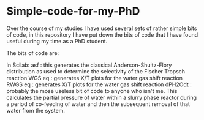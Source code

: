 # Simple-code-for-my-PhD
Over the course of my studies I have used several sets of rather simple bits of code, in this repository I have put down the bits of code that I have found useful during my time as a PhD student.

The bits of code are: 

In Scilab:
asf : this generates the classical Anderson-Shultz-Flory distribution as used to determine the selectivity of the Fischer Tropsch reaction
WGS eq : generates X/T plots for the water gas shift reaction
RWGS eq : generates X/T plots for the water gas shift reaction
dPH2Odt : probably the mose useless bit of code to anyone who isn't me. This calculates the partial pressure of water within a slurry phase reactor during a period of co-feeding of water and then the subsequent removal of that water from the system.

